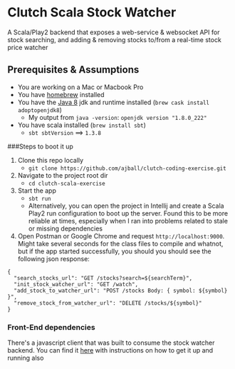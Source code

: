 # Clutch Scala Stock Watcher

A Scala/Play2 backend that exposes a web-service & websocket API for stock searching, and adding & removing stocks to/from a real-time stock price watcher

## Prerequisites & Assumptions

- You are working on a Mac or Macbook Pro
- You have [homebrew](https://brew.sh/) installed
- You have the [Java 8](https://adoptopenjdk.net/) jdk and runtime installed (`brew cask install adoptopenjdk8`)
	- My output from `java -version`: `openjdk version "1.8.0_222"`
- You have scala installed (`brew install sbt`)
	- `sbt sbtVersion` ==> `1.3.8`

###Steps to boot it up

1. Clone this repo locally
	- `git clone https://github.com/ajball/clutch-coding-exercise.git`
2. Navigate to the project root dir
	-  `cd clutch-scala-exercise`
3. Start the app
	- `sbt run`
	- Alternatively, you can open the project in Intellij and create a Scala Play2 run configuration to boot up the server. Found this to be more reliable at times, especially when I ran into problems related to stale or missing dependencies
4. Open Postman or Google Chrome and request `http://localhost:9000`. Might take several seconds for the class files to compile and whatnot, but if the app started successfully, you should you should see the following json response:

```
{
  "search_stocks_url": "GET /stocks?search=${searchTerm}",
  "init_stock_watcher_url": "GET /watch",
  "add_stock_to_watcher_url": "POST /stocks Body: { symbol: ${symbol} }",
  "remove_stock_from_watcher_url": "DELETE /stocks/${symbol}"
}
```

### Front-End dependencies

There's a javascript client that was built to consume the stock watcher backend. You can find it [here](https://github.com/ajball/clutch-coding-exercise-client) with instructions on how to get it up and running also
